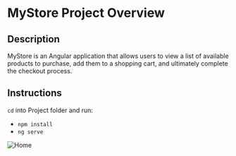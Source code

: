 # MyStore Project Overview

## Description

MyStore is an Angular application that allows users to view a list of available products to purchase, add them to a shopping cart, and ultimately complete the checkout process.

## Instructions

`cd` into Project folder and run:

- `npm install`
- `ng serve`

![Home](./src/assets/shoppingflow.gif)
